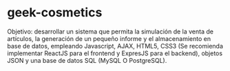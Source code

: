 # geek-cosmetics
Objetivo: desarrollar un sistema que permita la simulación de la venta de artículos, la generación de un pequeño informe y el almacenamiento en base de datos, empleando Javascript, AJAX, HTML5, CSS3 (Se recomienda implementar ReactJS para el frontend y ExpresJS para el backend), objetos JSON y una base de datos SQL (MySQL O PostgreSQL).
